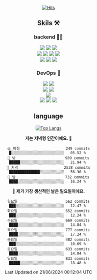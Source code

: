 <div align="center">

[![Hits](https://hits.seeyoufarm.com/api/count/incr/badge.svg?url=https%3A%2F%2Fgithub.com%2Fzxcv9203%2Fhit-counter&count_bg=%23FF7272&title_bg=%23324C2E&icon=codeigniter.svg&icon_color=%23DD5B5B&title=%EB%B0%A9%EB%AC%B8%EC%9E%90&edge_flat=false)](https://hits.seeyoufarm.com)
  
## Skils ⚒️
### backend 🧑‍💻
  
<img src="https://img.shields.io/badge/Java-FF6600?style=flat-square&logo=buymeacoffee&logoColor=white"/>
<img src="https://img.shields.io/badge/Go-0099FF?style=flat-square&logo=go&logoColor=white"/>
<img src="https://img.shields.io/badge/Kotlin-7F52FF?style=flat-square&logo=kotlin&logoColor=white"/>
  
  
<br />
  
<img src="https://img.shields.io/badge/Spring-339933?style=flat-square&logo=Spring&logoColor=white"/>
<img src="https://img.shields.io/badge/Spring Boot-339933?style=flat-square&logo=Spring Boot&logoColor=white"/>
<img src="https://img.shields.io/badge/Spring Security-339933?style=flat-square&logo=Spring Security&logoColor=white"/>
  
<img src="https://img.shields.io/badge/Spring Data JPA-339933?style=flat-square&logo=Hibernate&logoColor=white"/>

<br />
  
  <img src="https://img.shields.io/badge/mysql-0099FF?style=flat-square&logo=mysql&logoColor=white"/>
  <img src="https://img.shields.io/badge/mariadb-0099FF?style=flat-square&logo=mariadb&logoColor=white"/>
  <img src="https://img.shields.io/badge/mongoDB-47A248?style=flat-square&logo=mongodb&logoColor=white"/>
  
  
### DevOps 🚀
  
  <img src="https://img.shields.io/badge/docker-2496ED?style=flat-square&logo=docker&logoColor=white"/>
  <img src="https://img.shields.io/badge/kubernetes-326CE5?style=flat-square&logo=kubernetes&logoColor=white"/>
  
  <br />
  
  <img src="https://img.shields.io/badge/Github Actions-2088FF?style=flat-square&logo=githubactions&logoColor=white"/>
  <img src="https://img.shields.io/badge/Jenkins-D24939?style=flat-square&logo=jenkins&logoColor=white"/>
  
  
  <br />
  <img src="https://img.shields.io/badge/terraform-7B42BC?style=flat-square&logo=terraform&logoColor=white"/>
  
  <br />
  <img src="https://img.shields.io/badge/Amazon AWS-232F3E?style=flat-square&logo=Amazon AWS&logoColor=white"/>

  <img src="https://img.shields.io/badge/GCP-4285F4?style=flat-square&logo=googlecloud&logoColor=white"/>
  <img src="https://img.shields.io/badge/NCP-03C75A?style=flat-square&logo=naver&logoColor=white"/>
  
  
## language

[![Top Langs](https://github-readme-stats.vercel.app/api/top-langs/?username=zxcv9203&hide=html&exclude_repo=zxcv9203.github.io,golB&theme=grate-gatsby)](https://github.com/zxcv9203/github-readme-stats)
  
<!--START_SECTION:waka-->
**저는 저녁형 인간이에요. 🦉** 

```text
🌞 아침                     249 commits         █░░░░░░░░░░░░░░░░░░░░░░░░   05.52 % 
🌆 낮　                     989 commits         █████░░░░░░░░░░░░░░░░░░░░   21.94 % 
🌃 저녁                     2538 commits        ██████████████░░░░░░░░░░░   56.30 % 
🌙 밤　                     732 commits         ████░░░░░░░░░░░░░░░░░░░░░   16.24 % 
```
📅 **제가 가장 생산적인 날은 일요일이에요.** 

```text
월요일                      562 commits         ███░░░░░░░░░░░░░░░░░░░░░░   12.47 % 
화요일                      552 commits         ███░░░░░░░░░░░░░░░░░░░░░░   12.24 % 
수요일                      669 commits         ████░░░░░░░░░░░░░░░░░░░░░   14.84 % 
목요일                      777 commits         ████░░░░░░░░░░░░░░░░░░░░░   17.24 % 
금요일                      482 commits         ███░░░░░░░░░░░░░░░░░░░░░░   10.69 % 
토요일                      633 commits         ████░░░░░░░░░░░░░░░░░░░░░   14.04 % 
일요일                      833 commits         █████░░░░░░░░░░░░░░░░░░░░   18.48 % 
```



 Last Updated on 21/06/2024 00:12:04 UTC
<!--END_SECTION:waka-->
  
</div>

